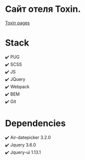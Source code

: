 # **Сайт отеля Toxin.**
[Toxin pages](https://rompt-prompt.github.io/toxin/)
# **Stack**
:heavy_check_mark: PUG    
:heavy_check_mark: SCSS    
:heavy_check_mark: JS    
:heavy_check_mark: JQuery    
:heavy_check_mark: Webpack    
:heavy_check_mark: BEM    
:heavy_check_mark: Git    

# **Dependencies**
:heavy_check_mark: Air-datepicker 3.2.0    
:heavy_check_mark: Jquery 3.6.0    
:heavy_check_mark: Jquery-ui 1.13.1    
